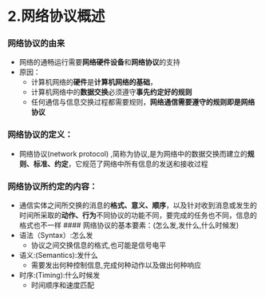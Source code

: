 # 2.网络协议概述

### 网络协议的由来

- 网络的通畅运行需要**网络硬件设备**和**网络协议**的支持
- 原因：
    - 计算机网络的**硬件**是**计算机网络的基础**，
    - 计算机网络中的**数据交换**必须遵守**事先约定好的规则**
    - 任何通信与信息交换过程都需要规则，**网络通信需要遵守的规则即是网络协议**

### 网络协议的定义：

- 网络协议(network protocol) ,简称为协议,是为网络中的数据交换而建立的**规则、标准、约定**，它规范了网络中所有信息的发送和接收过程

### 网络协议所约定的内容：

- 通信实体之间所交换的消息的**格式、意义、顺序**，以及针对收到消息或发生的时间所采取的**动作、行为**不同协议的功能不同，要完成的任务也不同，信息的格式也不一样 #### 网络协议的基本要素：(怎么发,发什么,什么时候发)
- 语法（Syntax）:怎么发
    - 协议之间交换信息的格式,也可能是信号电平
- 语义:(Semantics):发什么
    - 需要发出何种控制信息,完成何种动作以及做出何种响应
- 时序:(Timing):什么时候发
    - 时间顺序和速度匹配
